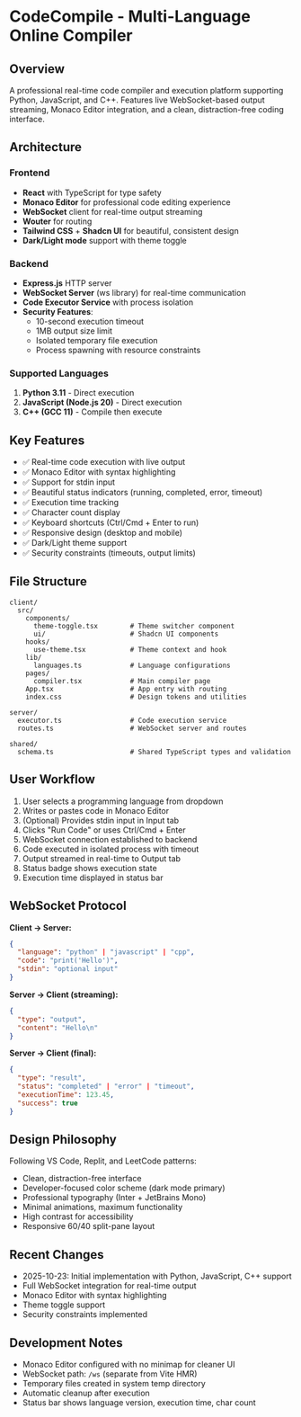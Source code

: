 # CodeCompile - Multi-Language Online Compiler

## Overview
A professional real-time code compiler and execution platform supporting Python, JavaScript, and C++. Features live WebSocket-based output streaming, Monaco Editor integration, and a clean, distraction-free coding interface.

## Architecture

### Frontend
- **React** with TypeScript for type safety
- **Monaco Editor** for professional code editing experience
- **WebSocket** client for real-time output streaming
- **Wouter** for routing
- **Tailwind CSS** + **Shadcn UI** for beautiful, consistent design
- **Dark/Light mode** support with theme toggle

### Backend
- **Express.js** HTTP server
- **WebSocket Server** (ws library) for real-time communication
- **Code Executor Service** with process isolation
- **Security Features**:
  - 10-second execution timeout
  - 1MB output size limit
  - Isolated temporary file execution
  - Process spawning with resource constraints

### Supported Languages
1. **Python 3.11** - Direct execution
2. **JavaScript (Node.js 20)** - Direct execution
3. **C++ (GCC 11)** - Compile then execute

## Key Features
- ✅ Real-time code execution with live output
- ✅ Monaco Editor with syntax highlighting
- ✅ Support for stdin input
- ✅ Beautiful status indicators (running, completed, error, timeout)
- ✅ Execution time tracking
- ✅ Character count display
- ✅ Keyboard shortcuts (Ctrl/Cmd + Enter to run)
- ✅ Responsive design (desktop and mobile)
- ✅ Dark/Light theme support
- ✅ Security constraints (timeouts, output limits)

## File Structure
```
client/
  src/
    components/
      theme-toggle.tsx        # Theme switcher component
      ui/                     # Shadcn UI components
    hooks/
      use-theme.tsx           # Theme context and hook
    lib/
      languages.ts            # Language configurations
    pages/
      compiler.tsx            # Main compiler page
    App.tsx                   # App entry with routing
    index.css                 # Design tokens and utilities

server/
  executor.ts                 # Code execution service
  routes.ts                   # WebSocket server and routes
  
shared/
  schema.ts                   # Shared TypeScript types and validation
```

## User Workflow
1. User selects a programming language from dropdown
2. Writes or pastes code in Monaco Editor
3. (Optional) Provides stdin input in Input tab
4. Clicks "Run Code" or uses Ctrl/Cmd + Enter
5. WebSocket connection established to backend
6. Code executed in isolated process with timeout
7. Output streamed in real-time to Output tab
8. Status badge shows execution state
9. Execution time displayed in status bar

## WebSocket Protocol
**Client → Server:**
```json
{
  "language": "python" | "javascript" | "cpp",
  "code": "print('Hello')",
  "stdin": "optional input"
}
```

**Server → Client (streaming):**
```json
{
  "type": "output",
  "content": "Hello\n"
}
```

**Server → Client (final):**
```json
{
  "type": "result",
  "status": "completed" | "error" | "timeout",
  "executionTime": 123.45,
  "success": true
}
```

## Design Philosophy
Following VS Code, Replit, and LeetCode patterns:
- Clean, distraction-free interface
- Developer-focused color scheme (dark mode primary)
- Professional typography (Inter + JetBrains Mono)
- Minimal animations, maximum functionality
- High contrast for accessibility
- Responsive 60/40 split-pane layout

## Recent Changes
- 2025-10-23: Initial implementation with Python, JavaScript, C++ support
- Full WebSocket integration for real-time output
- Monaco Editor with syntax highlighting
- Theme toggle support
- Security constraints implemented

## Development Notes
- Monaco Editor configured with no minimap for cleaner UI
- WebSocket path: `/ws` (separate from Vite HMR)
- Temporary files created in system temp directory
- Automatic cleanup after execution
- Status bar shows language version, execution time, char count
